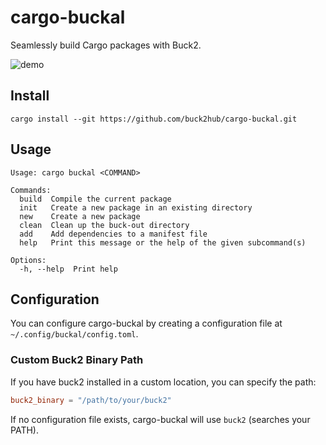 # cargo-buckal

Seamlessly build Cargo packages with Buck2.

![demo](docs/demo.gif)

## Install

```
cargo install --git https://github.com/buck2hub/cargo-buckal.git
```

## Usage

```
Usage: cargo buckal <COMMAND>

Commands:
  build  Compile the current package
  init   Create a new package in an existing directory
  new    Create a new package
  clean  Clean up the buck-out directory
  add    Add dependencies to a manifest file
  help   Print this message or the help of the given subcommand(s)

Options:
  -h, --help  Print help
```

## Configuration

You can configure cargo-buckal by creating a configuration file at `~/.config/buckal/config.toml`.

### Custom Buck2 Binary Path

If you have buck2 installed in a custom location, you can specify the path:

```toml
buck2_binary = "/path/to/your/buck2"
```

If no configuration file exists, cargo-buckal will use `buck2` (searches your PATH).
